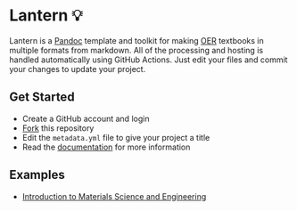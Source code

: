 # Lantern 💡

Lantern is a [Pandoc](https://pandoc.org) template and toolkit for making [OER](https://en.wikipedia.org/wiki/Open_educational_resources) textbooks in multiple formats from markdown. All of the processing and hosting is handled automatically using GitHub Actions. Just edit your files and commit your changes to update your project.

## Get Started

- Create a GitHub account and login
- [Fork](https://github.com/nulib-oer/lantern/fork) this repository
- Edit the `metadata.yml` file to give your project a title
- Read the [documentation](https://github.com/nulib-oer/lantern/wiki) for more information

## Examples

- [Introduction to Materials Science and Engineering](https://chrisdaaz.github.io/intro-to-mse/)